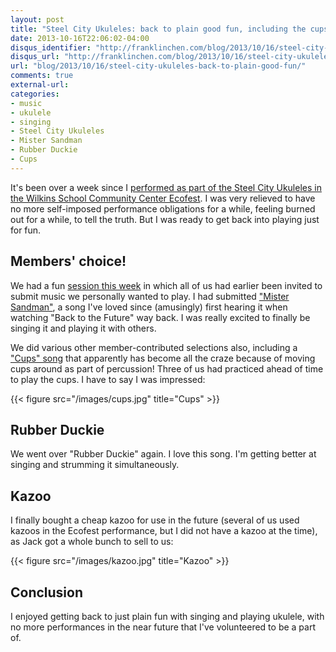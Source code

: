 ```yaml
---
layout: post
title: "Steel City Ukuleles: back to plain good fun, including the cups song"
date: 2013-10-16T22:06:02-04:00
disqus_identifier: "http://franklinchen.com/blog/2013/10/16/steel-city-ukuleles-back-to-plain-good-fun/"
disqus_url: "http://franklinchen.com/blog/2013/10/16/steel-city-ukuleles-back-to-plain-good-fun/"
url: "blog/2013/10/16/steel-city-ukuleles-back-to-plain-good-fun/"
comments: true
external-url: 
categories: 
- music
- ukulele
- singing
- Steel City Ukuleles
- Mister Sandman
- Rubber Duckie
- Cups
---
```

It's been over a week since I [performed as part of the Steel City Ukuleles in the Wilkins School Community Center Ecofest](/blog/2013/10/05/performing-with-the-steel-city-ukuleles-at-the-wilkins-school-community-center-ecofest-2013-with-videos/). I was very relieved to have no more self-imposed performance obligations for a while, feeling burned out for a while, to tell the truth. But I was ready to get back into playing just for fun.

## Members' choice!

We had a fun [session this week](http://www.meetup.com/Steel-City-Ukuleles/events/140097142/) in which all of us had earlier been invited to submit music we personally wanted to play. I had submitted ["Mister Sandman"](http://en.wikipedia.org/wiki/Mr._Sandman), a song I've loved since (amusingly) first hearing it when watching "Back to the Future" way back. I was really excited to finally be singing it and playing it with others.

We did various other member-contributed selections also, including a ["Cups" song](http://en.wikipedia.org/wiki/Cups_%28song%29) that apparently has become all the craze because of moving cups around as part of percussion! Three of us had practiced ahead of time to play the cups. I have to say I was impressed:

{{< figure src="/images/cups.jpg" title="Cups" >}}

## Rubber Duckie

We went over "Rubber Duckie" again. I love this song. I'm getting better at singing and strumming it simultaneously.

## Kazoo

I finally bought a cheap kazoo for use in the future (several of us used kazoos in the Ecofest performance, but I did not have a kazoo at the time), as Jack got a whole bunch to sell to us:

{{< figure src="/images/kazoo.jpg" title="Kazoo" >}}

## Conclusion

I enjoyed getting back to just plain fun with singing and playing ukulele, with no more performances in the near future that I've volunteered to be a part of.
